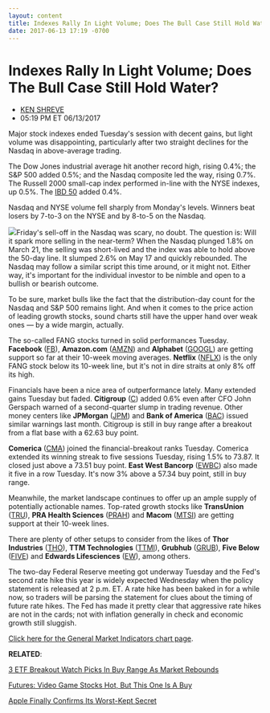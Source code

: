 ```yaml
---
layout: content
title: Indexes Rally In Light Volume; Does The Bull Case Still Hold Water?
date: 2017-06-13 17:19 -0700
---
```



Indexes Rally In Light Volume; Does The Bull Case Still Hold Water?
====================================================================




* [KEN SHREVE](https://www.investors.com/author/shrevek/ "Posts by KEN SHREVE")
* 05:19 PM ET 06/13/2017






Major stock indexes ended Tuesday's session with decent gains, but light volume was disappointing, particularly after two straight declines for the Nasdaq in above-average trading.


The Dow Jones industrial average hit another record high, rising 0.4%; the S&P 500 added 0.5%; and the Nasdaq composite led the way, rising 0.7%. The Russell 2000 small-cap index performed in-line with the NYSE indexes, up 0.5%. The [IBD 50](https://www.investors.com/stock-lists/ibd-50/ibd-50-performance/) added 0.4%.


Nasdaq and NYSE volume fell sharply from Monday's levels. Winners beat losers by 7-to-3 on the NYSE and by 8-to-5 on the Nasdaq.


![](https://www.investors.com/wp-content/uploads/2017/06/MP061317-195x300.png)Friday's sell-off in the Nasdaq was scary, no doubt. The question is: Will it spark more selling in the near-term? When the Nasdaq plunged 1.8% on March 21, the selling was short-lived and the index was able to hold above the 50-day line. It slumped 2.6% on May 17 and quickly rebounded. The Nasdaq may follow a similar script this time around, or it might not. Either way, it's important for the individual investor to be nimble and open to a bullish or bearish outcome.


To be sure, market bulls like the fact that the distribution-day count for the Nasdaq and S&P 500 remains light. And when it comes to the price action of leading growth stocks, sound charts still have the upper hand over weak ones — by a wide margin, actually.


The so-called FANG stocks turned in solid performances Tuesday. **Facebook** ([FB](https://research.investors.com/quote.aspx?symbol=FB)), **Amazon.com** ([AMZN](https://research.investors.com/quote.aspx?symbol=AMZN)) and **Alphabet** ([GOOGL](https://research.investors.com/quote.aspx?symbol=GOOGL)) are getting support so far at their 10-week moving averages. **Netflix** ([NFLX](https://research.investors.com/quote.aspx?symbol=NFLX)) is the only FANG stock below its 10-week line, but it's not in dire straits at only 8% off its high.


Financials have been a nice area of outperformance lately. Many extended gains Tuesday but faded. **Citigroup** ([C](https://research.investors.com/quote.aspx?symbol=C)) added 0.6% even after CFO John Gerspach warned of a second-quarter slump in trading revenue. Other money centers like **JPMorgan** ([JPM](https://research.investors.com/quote.aspx?symbol=JPM)) and **Bank of America** ([BAC](https://research.investors.com/quote.aspx?symbol=BAC)) issued similar warnings last month.
Citigroup is still in buy range after a breakout from a flat base with a 62.63 buy point.


**Comerica** ([CMA](https://research.investors.com/quote.aspx?symbol=CMA)) joined the financial-breakout ranks Tuesday. Comerica extended its winning streak to five sessions Tuesday, rising 1.5% to 73.87. It closed just above a 73.51 buy point. **East West Bancorp** ([EWBC](https://research.investors.com/quote.aspx?symbol=EWBC)) also made it five in a row Tuesday. It's now 3% above a 57.34 buy point, still in buy range.


Meanwhile, the market landscape continues to offer up an ample supply of potentially actionable names. Top-rated growth stocks like **TransUnion** ([TRU](https://research.investors.com/quote.aspx?symbol=TRU)), **PRA Health Sciences** ([PRAH](https://research.investors.com/quote.aspx?symbol=PRAH)) and **Macom** ([MTSI](https://research.investors.com/quote.aspx?symbol=MTSI)) are getting support at their 10-week lines.


There are plenty of other setups to consider from the likes of **Thor Industries** ([THO](https://research.investors.com/quote.aspx?symbol=THO)), **TTM Technologies** ([TTMI](https://research.investors.com/quote.aspx?symbol=TTMI)), **Grubhub** ([GRUB](https://research.investors.com/quote.aspx?symbol=GRUB)), **Five Below** ([FIVE](https://research.investors.com/quote.aspx?symbol=FIVE)) and **Edwards Lifesciences** ([EW](https://research.investors.com/quote.aspx?symbol=EW)), among others.


The two-day Federal Reserve meeting got underway Tuesday and the Fed's second rate hike this year is widely expected Wednesday when the policy statement is released at 2 p.m. ET. A rate hike has been baked in for a while now, so traders will be parsing the statement for clues about the timing of future rate hikes. The Fed has made it pretty clear that aggressive rate hikes are not in the cards; not with inflation generally in check and economic growth still sluggish.


[Click here for the General Market Indicators chart page](https://www.investors.com/wp-content/uploads/2017/06/IBD1306152634GMI.pdf).


**RELATED**:


[3 ETF Breakout Watch Picks In Buy Range As Market Rebounds](https://www.investors.com/etfs-and-funds/etfs/apple-microsoft-lead-key-dow-play-to-new-high-still-a-buy/)


[Futures: Video Game Stocks Hot, But This One Is A Buy](https://www.investors.com/market-trend/stock-market-today/futures-video-game-stocks-hot-but-this-one-is-a-buy/)


[Apple Finally Confirms Its Worst-Kept Secret](https://www.investors.com/news/technology/click/apple-confirms-worst-kept-secret-its-working-on-self-driving-car-tech/)




